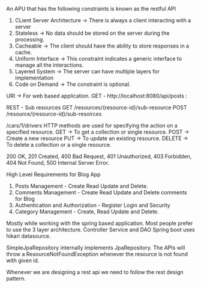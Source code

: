 An APU that has the following constraints is known as the 
restful API
1) CLient Server Architecture -> There is always a client interacting with a server
2) Stateless -> No data should be stored on the server during the processing.
3) Cacheable -> The client should have the ability to store responses in a cache.
4) Uniform Interface -> This constraint indicates a generic interface to manage all the interactions.
5) Layered System -> The server can have multiple layers for implementation
6) Code on Demand -> The constraint is optional. 

URI -> For web based application.
GET - http://localhost:8080/api/posts : 

REST - Sub resources
GET /resources/{resource-id}/sub-resource
POST /resource/{resource-id}/sub-resoirces

/cars/1/drivers
HTTP methods are used for specifying the action on a specified resource.
GET -> To get a collection or single resource.
POST -> Create a new resource
PUT -> To update an existing resource.
DELETE -> To delete a collection or a single resource.

200 OK, 201 Created, 400 Bad Request, 401 Unauthorized, 403 Forbidden, 404 Not Found, 500 Internal Server Error.

High Level Requirements for Blog App
1) Posts Management - Create Read Update and Delete.
2) Comments Management -  Create Read Update and Delete comments for Blog
3) Authentication and Authorization - Register Login and Security
4) Category Management - Create, Read Update and Delete.

Mostly while working with the spring based application. Most people prefer to use the 3 layer architecture.
Controller Service and DAO
Spring boot uses hikari datasource.

SimpleJpaRepository internally implements JpaRepository.
The APIs will throw a ResourceNotFoundException whenever the resource is not found with given id.

Whenever we are designing a rest api we need to follow the rest design pattern.
